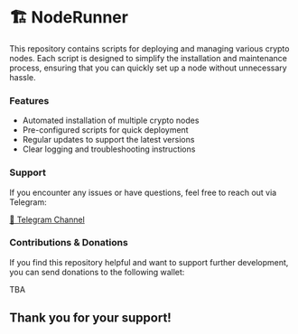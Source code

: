 # 🏗️ NodeRunner

 This repository contains scripts for deploying and managing various crypto nodes. Each script is designed to simplify the installation and maintenance process, ensuring that you can quickly set up a node without unnecessary hassle.

### Features

- Automated installation of multiple crypto nodes
- Pre-configured scripts for quick deployment
- Regular updates to support the latest versions
- Clear logging and troubleshooting instructions

### Support
If you encounter any issues or have questions, feel free to reach out via Telegram:

[🔗 Telegram Channel](https://t.me/agnostic_dao)

### Contributions & Donations
If you find this repository helpful and want to support further development, you can send donations to the following wallet:

TBA

## Thank you for your support!


